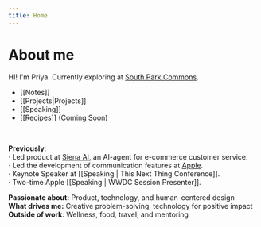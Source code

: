 ```yaml
---
title: Home
---
```

# About me
HI! I'm Priya. Currently exploring at [South Park Commons](https://www.southparkcommons.com/). 

- [[Notes]]
- [[Projects|Projects]]
- [[Speaking]]
- [[Recipes]] (Coming Soon)

<br>


**Previously**:  
· Led product at [Siena AI](https://www.siena.cx/), an AI-agent for e-commerce customer service.  
· Led the development of communication features at [Apple](https://www.apple.com/).  
· Keynote Speaker at [[Speaking | This Next Thing Conference]].  
· Two-time Apple [[Speaking | WWDC Session Presenter]].  
  
**Passionate about:** Product, technology, and human-centered design  
**What drives me:** Creative problem-solving, technology for positive impact  
**Outside of work**: Wellness, food, travel, and mentoring


